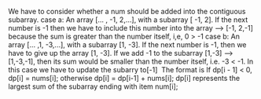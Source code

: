 We have to consider whether a num should be added into the contiguous subarray.
case a: An array [... , -1, 2,...], with a subarray [ -1, 2]. If the next number is -1 then we have to include this number into the array --> [-1, 2,-1] because the sum is greater than the number itself, i,e, 0 > -1
case b: An array [... ,1, -3,...], with a subarray [1, -3].  If the next number is -1, then we have to give up the array [1, -3]. If we add -1 to the subarray [1,-3] -->[1,-3,-1], then its sum would be smaller than the number itself, i.e. -3 < -1. In this case we have to update the subarry to[-1]
​
The format is
If dp[i - 1] < 0, dp[i]  = nums[i]; otherwise dp[i] = dp[i-1] + nums[i];
dp[i] represents the largest sum of the subarray ending with item num[i];